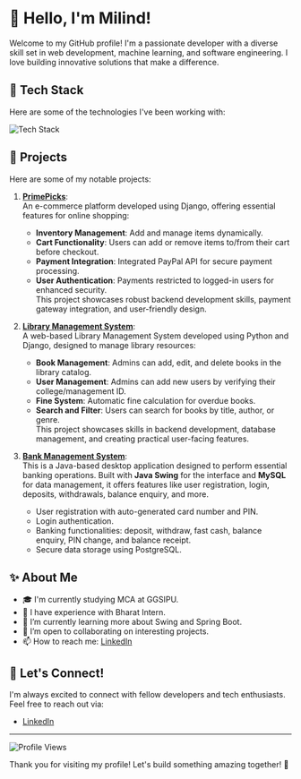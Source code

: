 # 👋 Hello, I'm Milind!

Welcome to my GitHub profile! I'm a passionate developer with a diverse skill set in web development, machine learning, and software engineering. I love building innovative solutions that make a difference.

## 🚀 Tech Stack

Here are some of the technologies I've been working with:

<img src="https://skillicons.dev/icons?i=html,css,js,bootstrap,react,tailwind,python,django,c,java,spring,mysql,postgresql,mongodb,github,vercel,postman,flask,git" alt="Tech Stack" />

## 🌟 Projects

Here are some of my notable projects:

1. **[PrimePicks](https://github.com/bit-milind42/E-commerce)**:  
   An e-commerce platform developed using Django, offering essential features for online shopping:
   - **Inventory Management**: Add and manage items dynamically.
   - **Cart Functionality**: Users can add or remove items to/from their cart before checkout.
   - **Payment Integration**: Integrated PayPal API for secure payment processing.
   - **User Authentication**: Payments restricted to logged-in users for enhanced security.  
   This project showcases robust backend development skills, payment gateway integration, and user-friendly design.

2. **[Library Management System](https://github.com/bit-milind42/library_management)**:  
   A web-based Library Management System developed using Python and Django, designed to manage library resources:
   - **Book Management**: Admins can add, edit, and delete books in the library catalog.
   - **User Management**: Admins can add new users by verifying their college/management ID.
   - **Fine System**: Automatic fine calculation for overdue books.
   - **Search and Filter**: Users can search for books by title, author, or genre.  
   This project showcases skills in backend development, database management, and creating practical user-facing features.

3. **[Bank Management System](https://github.com/bit-milind42/Bank-Management-System)**:  
   This is a Java-based desktop application designed to perform essential banking operations. Built with **Java Swing** for the interface and **MySQL** for data management, it offers features like user 
   registration, login, deposits, withdrawals, balance enquiry, and more.
   
   - User registration with auto-generated card number and PIN.
   - Login authentication.
   - Banking functionalities: deposit, withdraw, fast cash, balance enquiry, PIN change, and balance receipt.
   - Secure data storage using PostgreSQL.
   

## ✨ About Me

- 🎓 I'm currently studying MCA at GGSIPU.
- 💼 I have experience with Bharat Intern.
- 🌱 I’m currently learning more about Swing and Spring Boot.
- 🤝 I’m open to collaborating on interesting projects.
- 📫 How to reach me: [LinkedIn](https://www.linkedin.com/in/milind-singh-317343246/)

## 💬 Let's Connect!

I'm always excited to connect with fellow developers and tech enthusiasts. Feel free to reach out via:

- [LinkedIn](https://www.linkedin.com/in/milind-singh-317343246/)

---
![Profile Views](https://komarev.com/ghpvc/?username=your-github-username&color=blue&style=flat-square)


Thank you for visiting my profile! Let's build something amazing together! 🚀

